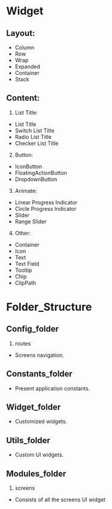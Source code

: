 # Widget
## Layout:
- Column
- Row
- Wrap
- Expanded
- Container
- Stack

## Content:
1. List Title:
- List Title
- Switch List Title
- Radio List Title
- Checker List Title
2. Button:
- IconButton
- FloatingActionButton
- DropdownButton
3. Animate:
- Linear Progress Indicator
- Circle Progress Indicator
- Slider
- Range Slider
4. Other:
- Container
- Icon
- Text
- Text Field
- Tooltip
- Chip
- ClipPath

# Folder_Structure

## Config_folder
1. routes
- Screens navigation.

## Constants_folder
- Present application constants.

## Widget_folder
- Customized widgets.

## Utils_folder
- Custom UI widgets.

## Modules_folder

1. screens
- Consists of all the screens UI widget
